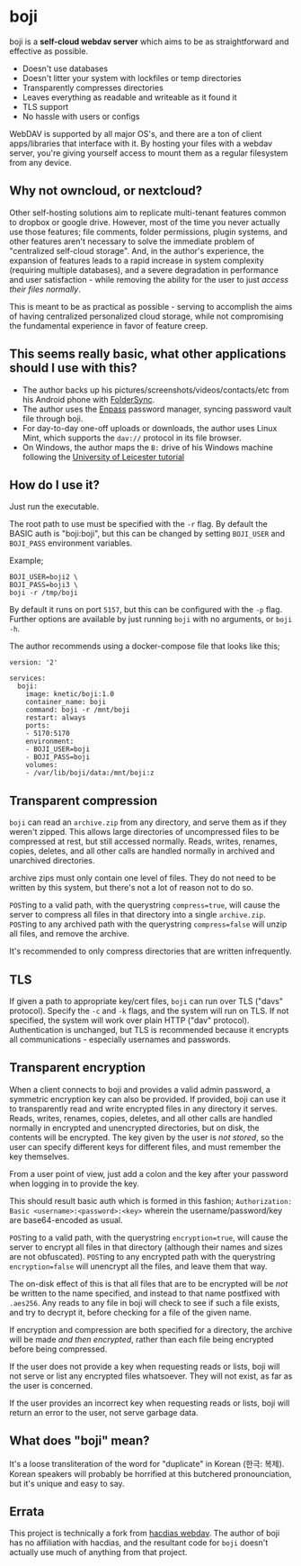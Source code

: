 # boji

boji is a **self-cloud webdav server** which aims to be as straightforward and effective as possible.

* Doesn't use databases
* Doesn't litter your system with lockfiles or temp directories
* Transparently compresses directories
* Leaves everything as readable and writeable as it found it
* TLS support
* No hassle with users or configs

WebDAV is supported by all major OS's, and there are a ton of client apps/libraries that interface with it. By hosting your files with a webdav server, you're giving yourself access to mount them as a regular filesystem from any device.

## Why not owncloud, or nextcloud?

Other self-hosting solutions aim to replicate multi-tenant features common to dropbox or google drive. However, most of the time you never actually use those features; file comments, folder permissions, plugin systems, and other features aren't necessary to solve the immediate problem of "centralized self-cloud storage". And, in the author's experience, the expansion of features leads to a rapid increase in system complexity (requiring multiple databases), and a severe degradation in performance and user satisfaction - while removing the ability for the user to just _access their files normally_.

This is meant to be as practical as possible - serving to accomplish the aims of having centralized personalized cloud storage, while not compromising the fundamental experience in favor of feature creep.

## This seems really basic, what other applications should I use with this?

* The author backs up his pictures/screenshots/videos/contacts/etc from his Android phone with [FolderSync](https://play.google.com/store/apps/details?id=dk.tacit.android.foldersync.lite&hl=en_US).
* The author uses the [Enpass](https://www.enpass.io/) password manager, syncing password vault file through boji.
* For day-to-day one-off uploads or downloads, the author uses Linux Mint, which supports the `dav://` protocol in its file browser.
* On Windows, the author maps the `B:` drive of his Windows machine following the [University of Leicester tutorial](https://www2.le.ac.uk/offices/itservices/ithelp/my-computer/files-and-security/work-off-campus/webdav/webdav-on-windows-10)

## How do I use it?

Just run the executable. 

The root path to use must be specified with the `-r` flag.
By default the BASIC auth is "boji:boji", but this can be changed by setting `BOJI_USER` and `BOJI_PASS` environment variables. 

Example;

```
BOJI_USER=boji2 \
BOJI_PASS=boji3 \
boji -r /tmp/boji
``` 

By default it runs on port `5157`, but this can be configured with the `-p` flag. Further options are available by just running `boji` with no arguments, or `boji -h`.

The author recommends using a docker-compose file that looks like this;

```
version: '2'

services:
  boji:
    image: knetic/boji:1.0
    container_name: boji
    command: boji -r /mnt/boji
    restart: always
    ports:
    - 5170:5170
    environment:
    - BOJI_USER=boji
    - BOJI_PASS=boji
    volumes:
    - /var/lib/boji/data:/mnt/boji:z
```

## Transparent compression

`boji` can read an `archive.zip` from any directory, and serve them as if they weren't zipped. This allows large directories of uncompressed files to be compressed at rest, but still accessed normally. Reads, writes, renames, copies, deletes, and all other calls are handled normally in archived and unarchived directories.

archive zips must only contain one level of files. They do not need to be written by this system, but there's not a lot of reason not to do so.

`POST`ing to a valid path, with the querystring `compress=true`, will cause the server to compress all files in that directory into a single `archive.zip`.
`POST`ing to any archived path with the querystring `compress=false` will unzip all files, and remove the archive.

It's recommended to only compress directories that are written infrequently.

## TLS

If given a path to appropriate key/cert files, `boji` can run over TLS ("davs" protocol). Specify the `-c` and `-k` flags, and the system will run on TLS. If not specified, the system will work over plain HTTP ("dav" protocol). Authentication is unchanged, but TLS is recommended because it encrypts all communications - especially usernames and passwords.

## Transparent encryption

When a client connects to boji and provides a valid admin password, a symmetric encryption key can also be provided. If provided, boji can use it to transparently read and write encrypted files in any directory it serves. Reads, writes, renames, copies, deletes, and all other calls are handled normally in encrypted and unencrypted directories, but on disk, the contents will be encrypted. The key given by the user is _not stored_, so the user can specify different keys for different files, and must remember the key themselves.

From a user point of view, just add a colon and the key after your password when logging in to provide the key.

This should result basic auth which is formed in this fashion; `Authorization: Basic <username>:<password>:<key>` wherein the username/password/key are base64-encoded as usual.

`POST`ing to a valid path, with the querystring `encryption=true`, will cause the server to encrypt all files in that directory (although their names and sizes are not obfuscated).
`POST`ing to any encrypted path with the querystring `encryption=false` will unencrypt all the files, and leave them that way.

The on-disk effect of this is that all files that are to be encrypted will be _not_ be written to the name specified, and instead to that name postfixed with `.aes256`. Any reads to any file in boji will check to see if such a file exists, and try to decrypt it, before checking for a file of the given name.

If encryption and compression are both specified for a directory, the archive will be made _and then encrypted_, rather than each file being encrypted before being compressed.

If the user does not provide a key when requesting reads or lists, boji will not serve or list any encrypted files whatsoever. They will not exist, as far as the user is concerned.

If the user provides an incorrect key when requesting reads or lists, boji will return an error to the user, not serve garbage data.

## What does "boji" mean?

 It's a loose transliteration of the word for "duplicate" in Korean (한극: 복제). Korean speakers will probably be horrified at this butchered pronounciation, but it's unique and easy to say.

 ## Errata

 This project is technically a fork from [hacdias webdav](https://github.com/hacdias/webdav). The author of boji has no affiliation with hacdias, and the resultant code for `boji` doesn't actually use much of anything from that project.